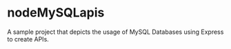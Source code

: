 # nodeMySQLapis
A sample project that depicts the usage of MySQL Databases using Express to create APIs.
